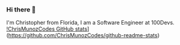 ### Hi there 👋

I'm Christopher from Florida, I am a Software Engineer at 100Devs. 
[!ChrisMunozCodes GitHub stats](https://github-readme-stats.vercel.app/api?username=anuraghazra)](https://github.com/ChrisMunozCodes/github-readme-stats)
